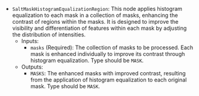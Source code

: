 - `SaltMaskHistogramEqualizationRegion`: This node applies histogram equalization to each mask in a collection of masks, enhancing the contrast of regions within the masks. It is designed to improve the visibility and differentiation of features within each mask by adjusting the distribution of intensities.
    - Inputs:
        - `masks` (Required): The collection of masks to be processed. Each mask is enhanced individually to improve its contrast through histogram equalization. Type should be `MASK`.
    - Outputs:
        - `MASKS`: The enhanced masks with improved contrast, resulting from the application of histogram equalization to each original mask. Type should be `MASK`.
